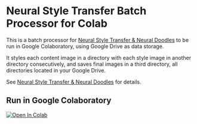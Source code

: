# Neural Style Transfer Batch Processor for Colab

This is a batch processor for [Neural Style Transfer & Neural Doodles](https://github.com/titu1994/Neural-Style-Transfer) 
to be run in Google Colaboratory, using Google Drive as data storage. 

It styles each content image in a directory with each style image in another directory consecutively, and saves final images in a third directory, all directories located in your Google Drive.

See [Neural Style Transfer & Neural Doodles](https://github.com/titu1994/Neural-Style-Transfer) for details.

## Run in Google Colaboratory
[![Open In Colab](https://colab.research.google.com/assets/colab-badge.svg)](https://colab.research.google.com/github/olaviinha/NeuralStyleTransfer/blob/master/NeuralStyleTransfer.ipynb)
